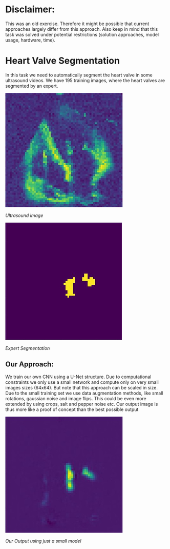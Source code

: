 # Disclaimer:
This was an old exercise. Therefore it might be possible that current approaches largely differ from this approach. Also keep in mind that this task was solved under potential restrictions (solution approaches, model usage, hardware, time).
# Heart Valve Segmentation
In this task we need to automatically segment the heart valve in some ultrasound videos. We have 195 training images, where the heart valves are segmented by an expert. 

![image](ultrasound.JPG)

*Ultrasound image* 


![image](solution.JPG)

*Expert Segmentation*
## Our Approach:
We train our own CNN using a U-Net structure. Due to computational constraints we only use a small network and compute only on very small images sizes (64x64). But note that this approach can be scaled in size. Due to the small training set we use data augmentation methods, like small rotations, gaussian noise and image flips. This could be even more extended by using crops, salt and pepper noise etc. Our output image is thus more like a proof of concept than the best possible output

![image](detection.JPG)

*Our Output using just a small model*
